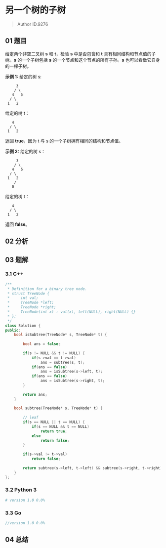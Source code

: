 # 另一个树的子树
> Author ID.9276

## 01 题目

给定两个非空二叉树 **s** 和 **t**，检验 **s** 中是否包含和 **t** 具有相同结构和节点值的子树。**s** 的一个子树包括 **s** 的一个节点和这个节点的所有子孙。**s** 也可以看做它自身的一棵子树。

**示例 1:**
给定的树 s:

```
     3
    / \
   4   5
  / \
 1   2
```

给定的树 t：

```
   4 
  / \
 1   2
```

返回 **true**，因为 t 与 s 的一个子树拥有相同的结构和节点值。

**示例 2:**
给定的树 s：

```
     3
    / \
   4   5
  / \
 1   2
    /
   0
```

给定的树 t：

```
   4
  / \
 1   2
```

返回 **false**。

## 02 分析



## 03 题解

### 3.1 C++

```c++
/**
 * Definition for a binary tree node.
 * struct TreeNode {
 *     int val;
 *     TreeNode *left;
 *     TreeNode *right;
 *     TreeNode(int x) : val(x), left(NULL), right(NULL) {}
 * };
 */
class Solution {
public:
    bool isSubtree(TreeNode* s, TreeNode* t) {
        
        bool ans = false;
        
        if(s != NULL && t != NULL) {
            if(s->val == t->val)
                ans = subtree(s, t);
            if(ans == false)
                ans = isSubtree(s->left, t);
            if(ans == false)
                ans = isSubtree(s->right, t);
        }
        
        return ans;
    }
    
    bool subtree(TreeNode* s, TreeNode* t) {
        
        // leaf
        if(s == NULL || t == NULL) {
            if(s == NULL && t == NULL)
                return true;
            else
                return false;
        }
        
        if(s->val != t->val)
            return false;
        
        return subtree(s->left, t->left) && subtree(s->right, t->right);
    }
};
```

### 3.2 Python 3

```python
# version 1.0 0.0%

```

### 3.3 Go

```Go
//version 1.0 0.0%

```



## 04 总结

